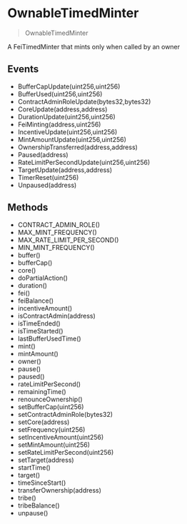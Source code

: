 # OwnableTimedMinter

> OwnableTimedMinter


A FeiTimedMinter that mints only when called by an owner

## Events


 - BufferCapUpdate(uint256,uint256)
 - BufferUsed(uint256,uint256)
 - ContractAdminRoleUpdate(bytes32,bytes32)
 - CoreUpdate(address,address)
 - DurationUpdate(uint256,uint256)
 - FeiMinting(address,uint256)
 - IncentiveUpdate(uint256,uint256)
 - MintAmountUpdate(uint256,uint256)
 - OwnershipTransferred(address,address)
 - Paused(address)
 - RateLimitPerSecondUpdate(uint256,uint256)
 - TargetUpdate(address,address)
 - TimerReset(uint256)
 - Unpaused(address)

## Methods


 - CONTRACT_ADMIN_ROLE()
 - MAX_MINT_FREQUENCY()
 - MAX_RATE_LIMIT_PER_SECOND()
 - MIN_MINT_FREQUENCY()
 - buffer()
 - bufferCap()
 - core()
 - doPartialAction()
 - duration()
 - fei()
 - feiBalance()
 - incentiveAmount()
 - isContractAdmin(address)
 - isTimeEnded()
 - isTimeStarted()
 - lastBufferUsedTime()
 - mint()
 - mintAmount()
 - owner()
 - pause()
 - paused()
 - rateLimitPerSecond()
 - remainingTime()
 - renounceOwnership()
 - setBufferCap(uint256)
 - setContractAdminRole(bytes32)
 - setCore(address)
 - setFrequency(uint256)
 - setIncentiveAmount(uint256)
 - setMintAmount(uint256)
 - setRateLimitPerSecond(uint256)
 - setTarget(address)
 - startTime()
 - target()
 - timeSinceStart()
 - transferOwnership(address)
 - tribe()
 - tribeBalance()
 - unpause()
